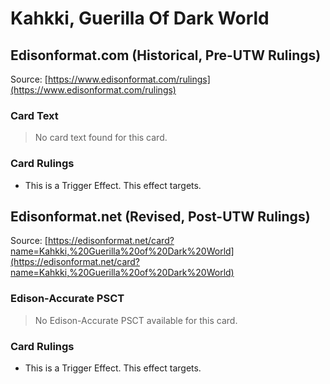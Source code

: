 # Kahkki, Guerilla Of Dark World

## Edisonformat.com (Historical, Pre-UTW Rulings)

Source: [https://www.edisonformat.com/rulings](https://www.edisonformat.com/rulings)

### Card Text

> No card text found for this card.

### Card Rulings

*   This is a Trigger Effect. This effect targets.

## Edisonformat.net (Revised, Post-UTW Rulings)

Source: [https://edisonformat.net/card?name=Kahkki,%20Guerilla%20of%20Dark%20World](https://edisonformat.net/card?name=Kahkki,%20Guerilla%20of%20Dark%20World)

### Edison-Accurate PSCT

> No Edison-Accurate PSCT available for this card.

### Card Rulings

*   This is a Trigger Effect. This effect targets.
            